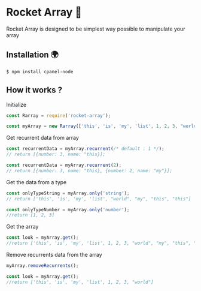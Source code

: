 # Rocket Array 🚀
Rocket Array is designed to be simplest way possible to manipulate your array

## Installation 🌍
    $ npm install cpanel-node

## How it works ?
Initialize
```javascript
const Rarray = require('rocket-array');

const myArray = new Rarray(['this', 'is', 'my', 'list', 1, 2, 3, "world", "my", "this", "this"]);
```

Get recurrent data from array
```javascript
const recurrentData = myArray.recurrent(/* default : 1 */);
// return [{number: 3, name: "this}];

const recurrentData = myArray.recurrent(2);
// return [{number: 3, name: "this}, {number: 2, name: "my"}];
```

Get the data from a type
```javascript
const onlyTypeString = myArray.only('string');
// return ['this', 'is', 'my', 'list', "world", "my", "this", "this"]

const onlyTypeNumber = myArray.only('number');
//return [1, 2, 3]
```

Get the array
```javascript
const look = myArray.get();
//return ['this', 'is', 'my', 'list', 1, 2, 3, "world", "my", "this", "this"]
```

Remove recurrents data from the array
```javascript
myArray.removeRecurrents();

const look = myArray.get();
//return ['this', 'is', 'my', 'list', 1, 2, 3, "world"]
```